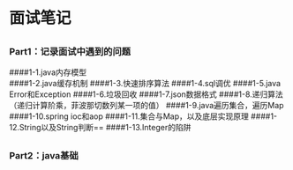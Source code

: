 # 面试笔记
##
### Part1：记录面试中遇到的问题
####1-1.java内存模型  
####1-2.java缓存机制
####1-3.快速排序算法
####1-4.sql调优
####1-5.java Error和Exception
####1-6.垃圾回收
####1-7.json数据格式
####1-8.递归算法（递归计算阶乘，菲波那切数列某一项的值）
####1-9.java遍历集合，遍历Map
####1-10.spring ioc和aop
####1-11.集合与Map，以及底层实现原理
####1-12.String以及String判断==
####1-13.Integer的陷阱
##
### Part2：java基础